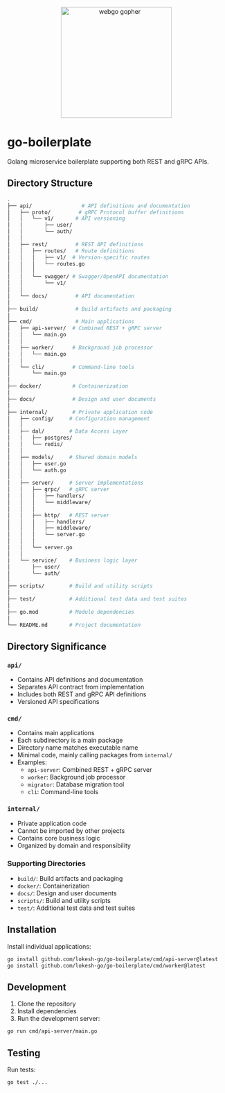 <p align="center"><img src="https://user-images.githubusercontent.com/1092882/60883564-20142380-a268-11e9-988a-d98fb639adc6.png" alt="webgo gopher" width="256px"/></p>

# go-boilerplate

Golang microservice boilerplate supporting both REST and gRPC APIs.

## Directory Structure

```bash
.
├── api/                # API definitions and documentation
│   ├── proto/         # gRPC Protocol buffer definitions
│   │   └── v1/       # API versioning
│   │       ├── user/
│   │       └── auth/
│   │
│   ├── rest/         # REST API definitions
│   │   ├── routes/   # Route definitions
│   │   │   ├── v1/  # Version-specific routes
│   │   │   └── routes.go
│   │   │
│   │   └── swagger/ # Swagger/OpenAPI documentation
│   │       └── v1/
│   │
│   └── docs/         # API documentation
│
├── build/            # Build artifacts and packaging
│
├── cmd/              # Main applications
│   ├── api-server/  # Combined REST + gRPC server
│   │   └── main.go
│   │
│   ├── worker/      # Background job processor
│   │   └── main.go
│   │
│   └── cli/         # Command-line tools
│       └── main.go
│
├── docker/          # Containerization
│
├── docs/            # Design and user documents
│
├── internal/        # Private application code
│   ├── config/     # Configuration management
│   │
│   ├── dal/        # Data Access Layer
│   │   ├── postgres/
│   │   └── redis/
│   │
│   ├── models/     # Shared domain models
│   │   ├── user.go
│   │   └── auth.go
│   │
│   ├── server/     # Server implementations
│   │   ├── grpc/   # gRPC server
│   │   │   ├── handlers/
│   │   │   └── middleware/
│   │   │
│   │   ├── http/   # REST server
│   │   │   ├── handlers/
│   │   │   ├── middleware/
│   │   │   └── server.go
│   │   │
│   │   └── server.go
│   │
│   └── service/    # Business logic layer
│       ├── user/
│       └── auth/
│
├── scripts/        # Build and utility scripts
│
├── test/           # Additional test data and test suites
│
├── go.mod          # Module dependencies
│
└── README.md       # Project documentation
```

## Directory Significance

### `api/`
- Contains API definitions and documentation
- Separates API contract from implementation
- Includes both REST and gRPC API definitions
- Versioned API specifications

### `cmd/`
- Contains main applications
- Each subdirectory is a main package
- Directory name matches executable name
- Minimal code, mainly calling packages from `internal/`
- Examples:
  - `api-server`: Combined REST + gRPC server
  - `worker`: Background job processor
  - `migrator`: Database migration tool
  - `cli`: Command-line tools

### `internal/`
- Private application code
- Cannot be imported by other projects
- Contains core business logic
- Organized by domain and responsibility

### Supporting Directories
- `build/`: Build artifacts and packaging
- `docker/`: Containerization
- `docs/`: Design and user documents
- `scripts/`: Build and utility scripts
- `test/`: Additional test data and test suites

## Installation

Install individual applications:
```bash
go install github.com/lokesh-go/go-boilerplate/cmd/api-server@latest
go install github.com/lokesh-go/go-boilerplate/cmd/worker@latest
```

## Development

1. Clone the repository
2. Install dependencies
3. Run the development server:
```bash
go run cmd/api-server/main.go
```

## Testing

Run tests:
```bash
go test ./...
```